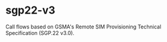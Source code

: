 # sgp22-v3
Call flows based on GSMA's Remote SIM Provisioning Technical Specification (SGP.22 v3.0).
